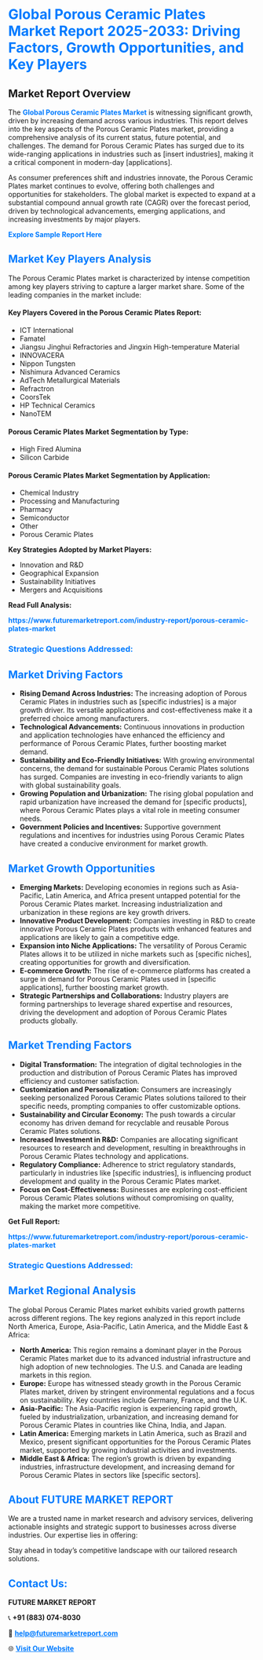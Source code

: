 <h1 style="color: #007BFF;">Global Porous Ceramic Plates Market Report 2025-2033: Driving Factors, Growth Opportunities, and Key Players</h1>

<section id="overview">
<h2>Market Report Overview</h2>
<p>The <a href="https://www.futuremarketreport.com/industry-report/porous-ceramic-plates-market" style="color: #007BFF; text-decoration: none;"><strong>Global Porous Ceramic Plates Market</strong></a> is witnessing significant growth, driven by increasing demand across various industries. This report delves into the key aspects of the Porous Ceramic Plates market, providing a comprehensive analysis of its current status, future potential, and challenges. The demand for Porous Ceramic Plates has surged due to its wide-ranging applications in industries such as [insert industries], making it a critical component in modern-day [applications].</p>
<p>As consumer preferences shift and industries innovate, the Porous Ceramic Plates market continues to evolve, offering both challenges and opportunities for stakeholders. The global market is expected to expand at a substantial compound annual growth rate (CAGR) over the forecast period, driven by technological advancements, emerging applications, and increasing investments by major players.</p>
</section>

<section id="overview">
<p><a href="https://www.futuremarketreport.com/request-sample/reportId=120602" style="color: #007BFF; text-decoration: none;"><strong>Explore Sample Report Here</strong></a></p>
</section>

<section id="key-players">
<h2 style="color: #007BFF;">Market Key Players Analysis</h2>
<p>The Porous Ceramic Plates market is characterized by intense competition among key players striving to capture a larger market share. Some of the leading companies in the market include:</p>
<h4>Key Players Covered in the Porous Ceramic Plates Report:</h4>
<ul><li>ICT International</li><li>Famatel</li><li>Jiangsu Jinghui Refractories and Jingxin High-temperature Material</li><li>INNOVACERA</li><li>Nippon Tungsten</li><li>Nishimura Advanced Ceramics</li><li>AdTech Metallurgical Materials</li><li>Refractron</li><li>CoorsTek</li><li>HP Technical Ceramics</li><li>NanoTEM</li></ul>
<h4>Porous Ceramic Plates Market Segmentation by Type:</h4>
<ul><li>High Fired Alumina</li><li>Silicon Carbide</li></ul>

<h4>Porous Ceramic Plates Market Segmentation by Application:</h4>
<ul><li>Chemical Industry</li><li>Processing and Manufacturing</li><li>Pharmacy</li><li>Semiconductor</li><li>Other</li><li>Porous Ceramic Plates</li></ul>
<p><strong>Key Strategies Adopted by Market Players:</strong></p>
<ul>
<li>Innovation and R&D</li>
<li>Geographical Expansion</li>
<li>Sustainability Initiatives</li>
<li>Mergers and Acquisitions</li>
</ul>
</section>

<section>
<p><strong>Read Full Analysis: </strong></p><a href="https://www.futuremarketreport.com/industry-report/porous-ceramic-plates-market" style="color: #007BFF; text-decoration: none;"><strong>https://www.futuremarketreport.com/industry-report/porous-ceramic-plates-market</strong></a>
<h3 style="color: #007BFF;">Strategic Questions Addressed:</h3>
</section>

<section id="driving-factors">
<h2 style="color: #007BFF;">Market Driving Factors</h2>
<ul>
<li><strong>Rising Demand Across Industries:</strong> The increasing adoption of Porous Ceramic Plates in industries such as [specific industries] is a major growth driver. Its versatile applications and cost-effectiveness make it a preferred choice among manufacturers.</li>
<li><strong>Technological Advancements:</strong> Continuous innovations in production and application technologies have enhanced the efficiency and performance of Porous Ceramic Plates, further boosting market demand.</li>
<li><strong>Sustainability and Eco-Friendly Initiatives:</strong> With growing environmental concerns, the demand for sustainable Porous Ceramic Plates solutions has surged. Companies are investing in eco-friendly variants to align with global sustainability goals.</li>
<li><strong>Growing Population and Urbanization:</strong> The rising global population and rapid urbanization have increased the demand for [specific products], where Porous Ceramic Plates plays a vital role in meeting consumer needs.</li>
<li><strong>Government Policies and Incentives:</strong> Supportive government regulations and incentives for industries using Porous Ceramic Plates have created a conducive environment for market growth.</li>
</ul>
</section>

<section id="growth-opportunities">
<h2 style="color: #007BFF;">Market Growth Opportunities</h2>
<ul>
<li><strong>Emerging Markets:</strong> Developing economies in regions such as Asia-Pacific, Latin America, and Africa present untapped potential for the Porous Ceramic Plates market. Increasing industrialization and urbanization in these regions are key growth drivers.</li>
<li><strong>Innovative Product Development:</strong> Companies investing in R&D to create innovative Porous Ceramic Plates products with enhanced features and applications are likely to gain a competitive edge.</li>
<li><strong>Expansion into Niche Applications:</strong> The versatility of Porous Ceramic Plates allows it to be utilized in niche markets such as [specific niches], creating opportunities for growth and diversification.</li>
<li><strong>E-commerce Growth:</strong> The rise of e-commerce platforms has created a surge in demand for Porous Ceramic Plates used in [specific applications], further boosting market growth.</li>
<li><strong>Strategic Partnerships and Collaborations:</strong> Industry players are forming partnerships to leverage shared expertise and resources, driving the development and adoption of Porous Ceramic Plates products globally.</li>
</ul>
</section>

<section id="trending-factors">
<h2 style="color: #007BFF;">Market Trending Factors</h2>
<ul>
<li><strong>Digital Transformation:</strong> The integration of digital technologies in the production and distribution of Porous Ceramic Plates has improved efficiency and customer satisfaction.</li>
<li><strong>Customization and Personalization:</strong> Consumers are increasingly seeking personalized Porous Ceramic Plates solutions tailored to their specific needs, prompting companies to offer customizable options.</li>
<li><strong>Sustainability and Circular Economy:</strong> The push towards a circular economy has driven demand for recyclable and reusable Porous Ceramic Plates solutions.</li>
<li><strong>Increased Investment in R&D:</strong> Companies are allocating significant resources to research and development, resulting in breakthroughs in Porous Ceramic Plates technology and applications.</li>
<li><strong>Regulatory Compliance:</strong> Adherence to strict regulatory standards, particularly in industries like [specific industries], is influencing product development and quality in the Porous Ceramic Plates market.</li>
<li><strong>Focus on Cost-Effectiveness:</strong> Businesses are exploring cost-efficient Porous Ceramic Plates solutions without compromising on quality, making the market more competitive.</li>
</ul>
</section>

<section>
<p><strong>Get Full Report: </strong></p><a href="https://www.futuremarketreport.com/industry-report/porous-ceramic-plates-market" style="color: #007BFF; text-decoration: none;"><strong>https://www.futuremarketreport.com/industry-report/porous-ceramic-plates-market</strong></a>
<h3 style="color: #007BFF;">Strategic Questions Addressed:</h3>
</section>


<section id="regional-analysis">
<h2 style="color: #007BFF;">Market Regional Analysis</h2>
<p>The global Porous Ceramic Plates market exhibits varied growth patterns across different regions. The key regions analyzed in this report include North America, Europe, Asia-Pacific, Latin America, and the Middle East & Africa:</p>
<ul>
<li><strong>North America:</strong> This region remains a dominant player in the Porous Ceramic Plates market due to its advanced industrial infrastructure and high adoption of new technologies. The U.S. and Canada are leading markets in this region.</li>
<li><strong>Europe:</strong> Europe has witnessed steady growth in the Porous Ceramic Plates market, driven by stringent environmental regulations and a focus on sustainability. Key countries include Germany, France, and the U.K.</li>
<li><strong>Asia-Pacific:</strong> The Asia-Pacific region is experiencing rapid growth, fueled by industrialization, urbanization, and increasing demand for Porous Ceramic Plates in countries like China, India, and Japan.</li>
<li><strong>Latin America:</strong> Emerging markets in Latin America, such as Brazil and Mexico, present significant opportunities for the Porous Ceramic Plates market, supported by growing industrial activities and investments.</li>
<li><strong>Middle East & Africa:</strong> The region’s growth is driven by expanding industries, infrastructure development, and increasing demand for Porous Ceramic Plates in sectors like [specific sectors].</li>
</ul>
</section>

<footer>
<h2 style="color: #007BFF;">About FUTURE MARKET REPORT</h2>
<p>We are a trusted name in market research and advisory services, delivering actionable insights and strategic support to businesses across diverse industries. Our expertise lies in offering:</p>

<p>Stay ahead in today’s competitive landscape with our tailored research solutions.</p>

<h2 style="color: #007BFF;">Contact Us:</h2>
<p><strong>FUTURE MARKET REPORT</strong></p>
<p>📞 <strong>+91 (883) 074-8030</strong></p>
<p>📧 <strong><a href="mailto:help@futuremarketreport.com" style="color: #007BFF;">help@futuremarketreport.com</a></strong></p>
<p>🌐 <strong><a href="https://www.futuremarketreport.com/" style="color: #007BFF;">Visit Our Website</a></strong></p>
</footer>